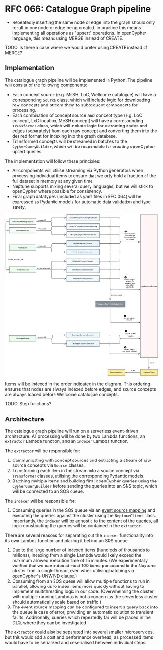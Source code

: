 # RFC 066: Catalogue Graph pipeline

* Repeatedly inserting the same node or edge into the graph should only result in one node or edge being created. In
  practice this means implementing all operations as "upsert" operations. In openCypher language, this means using
  MERGE instead of CREATE.

TODO: Is there a case where we would prefer using CREATE instead of MERGE?

## Implementation

The catalogue graph pipeline will be implemented in Python. The pipeline will consist of the following components:

* Each concept source (e.g. MeSH, LoC, Wellcome catalogue) will have a corresponding `Source` class, which will
  include logic for downloading raw concepts and stream them to subsequent components for processing.
* Each combination of concept source and concept type (e.g. LoC concept, LoC location, MeSH concept) will have a
  corresponding `Transformer` class, which will include logic for extracting nodes and edges (separately) from each raw
  concept and converting them into the desired format for indexing into the graph database.
* Transformed concepts will be streamed in batches to the `CypherQueryBuilder`, which will be responsible for creating
  openCypher upsert queries.

The implementation will follow these principles:

* All components will utilise streaming via Python generators when processing individual items to ensure that we only
  hold a fraction of the full dataset in memory at any given time.
* Neptune supports mixing several query languages, but we will stick to openCypher where possible for consistency.
* Final graph datatypes (included as yaml files in RFC 064) will be expressed as Pydantic models for automatic data
  validation and type safety.

![implementation.png](figures%2Fimplementation.png)

Items will be indexed in the order indicated in the diagram. This ordering ensures that nodes are always indexed
before edges, and source concepts are always loaded before Wellcome catalogue concepts.

TODO: Step functions?

## Architecture

The catalogue graph pipeline will run on a serverless event-driven architecture. All processing will be done by two
Lambda functions, an `extractor` Lambda function, and an `indexer` Lambda function.

The `extractor` will be responsible for:

1. Communicating with concept sources and extracting a stream of raw source concepts via `Source` classes.
2. Transforming each item in the stream into a source concept via `Transformer` classes, utilising
   the corresponding Pydantic models.
3. Batching multiple items and building final openCypher queries using the `CypherQueryBuilder` before sending the
   queries into an SNS topic, which will be connected to an SQS queue.

The `indexer` will be responsible for:

1. Consuming queries in the SQS queue via
   an [event source mapping](https://docs.aws.amazon.com/lambda/latest/dg/invocation-eventsourcemapping.html) and
   executing the queries against the cluster using
   the `NeptuneClient` class. Importantly, the `indexer` will be agnostic to the content of the queries, all logic
   constructing the queries will be contained in the `extractor`.

There are several reasons for separating out the `indexer` functionality into its own Lambda function and placing it
behind
an SQS queue:

1. Due to the large number of indexed items (hundreds of thousands to millions), indexing from a single Lambda would
   likely exceed the maximum allowed execution time of 15 minutes. (We experimentally verified that we can index at most
   100 items per second to the Neptune cluster from a single thread, even when utilising batching via openCypher's
   UNWIND clause.)
2. Consuming from an SQS queue will allow multiple functions to run in parallel, allowing us to index items more quickly
   without having to implement multithreading logic in our code. (Overwhelming the cluster with multiple running Lambdas
   is not a concern as the serverless cluster should automatically scale based on traffic.)
3. The event source mapping can be configured to insert a query back into the queue in case of error, providing an
   automatic solution to transient faults. Additionally, queries which repeatedly fail will be placed in the DLQ, where
   they can be investigated.

The `extractor` could also be separated into several smaller microservices, but this would add a cost and performance
overhead, as processed items would have to be serialised and deserialised between individual steps. 

